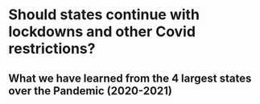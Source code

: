 
# Should states continue with lockdowns and other Covid restrictions?
## What we have learned from the 4 largest states over the Pandemic (2020-2021)
